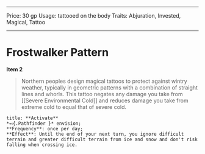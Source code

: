 
---
Price: 30 gp
Usage: tattooed on the body
Traits: Abjuration, Invested, Magical, Tattoo

---

# Frostwalker Pattern

**Item 2**

> Northern peoples design magical tattoos to protect against wintry weather, typically in geometric patterns with a combination of straight lines and whorls. This tattoo negates any damage you take from [[Severe Environmental Cold]] and reduces damage you take from extreme cold to equal that of severe cold.

```ad-embed-ability
title: **Activate**
*⬻{.Pathfinder }* envision; 
**Frequency**: once per day;
**Effect**: Until the end of your next turn, you ignore difficult terrain and greater difficult terrain from ice and snow and don't risk falling when crossing ice.

```
